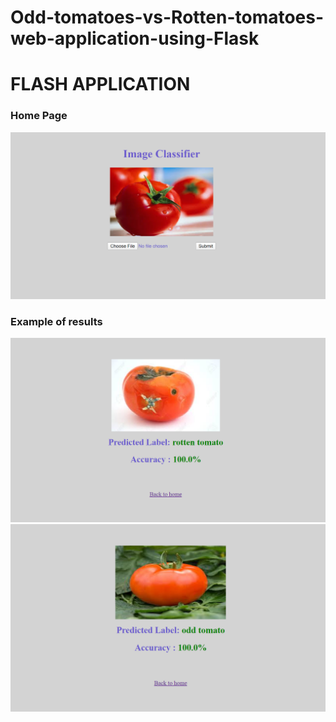 # Odd-tomatoes-vs-Rotten-tomatoes-web-application-using-Flask

# FLASH APPLICATION #

### Home Page ###

<p align="center">

<img src='static/images/1.png'>

</p>

### Example of results ###

<p align="center">

<img src='static/images/2.png'>
<img src='static/images/3.png'>

</p>
